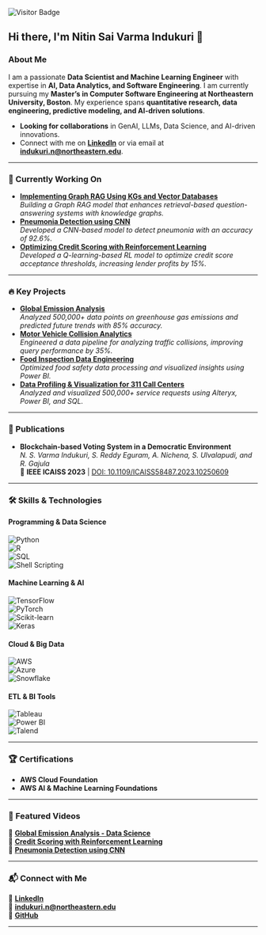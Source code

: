 ![Visitor Badge](https://visitor-badge.laobi.icu/badge?page_id=nitinvarma.nitinvarma)
## Hi there, I'm Nitin Sai Varma Indukuri 👋

### About Me

I am a passionate **Data Scientist and Machine Learning Engineer** with expertise in **AI, Data Analytics, and Software Engineering**. I am currently pursuing my **Master’s in Computer Software Engineering at Northeastern University, Boston**. My experience spans **quantitative research, data engineering, predictive modeling, and AI-driven solutions**.

- **Looking for collaborations** in GenAI, LLMs, Data Science, and AI-driven innovations.  
- Connect with me on **[LinkedIn](https://linkedin.com/in/nitin-varma-indukuri)** or via email at **indukuri.n@northeastern.edu**.

---

### 🚀 Currently Working On  
- **[Implementing Graph RAG Using KGs and Vector Databases](#)**  
  _Building a Graph RAG model that enhances retrieval-based question-answering systems with knowledge graphs._  
- **[Pneumonia Detection using CNN](#)**  
  _Developed a CNN-based model to detect pneumonia with an accuracy of 92.6%._  
- **[Optimizing Credit Scoring with Reinforcement Learning](#)**  
  _Developed a Q-learning-based RL model to optimize credit score acceptance thresholds, increasing lender profits by 15%._

---

### 🔥 Key Projects  
- **[Global Emission Analysis](#)**  
  _Analyzed 500,000+ data points on greenhouse gas emissions and predicted future trends with 85% accuracy._  
- **[Motor Vehicle Collision Analytics](#)**  
  _Engineered a data pipeline for analyzing traffic collisions, improving query performance by 35%._  
- **[Food Inspection Data Engineering](#)**  
  _Optimized food safety data processing and visualized insights using Power BI._  
- **[Data Profiling & Visualization for 311 Call Centers](#)**  
  _Analyzed and visualized 500,000+ service requests using Alteryx, Power BI, and SQL._  

---

### 📜 Publications  
- **Blockchain-based Voting System in a Democratic Environment**  
  _N. S. Varma Indukuri, S. Reddy Eguram, A. Nichena, S. Ulvalapudi, and R. Gajula_  
  📖 **IEEE ICAISS 2023** | [DOI: 10.1109/ICAISS58487.2023.10250609](https://doi.org/10.1109/ICAISS58487.2023.10250609)  

---

### 🛠️ Skills & Technologies  

#### **Programming & Data Science**  
![Python](https://img.shields.io/badge/Python-3776AB?logo=python&logoColor=white)  
![R](https://img.shields.io/badge/R-276DC3?logo=r&logoColor=white)  
![SQL](https://img.shields.io/badge/SQL-4479A1?logo=mysql&logoColor=white)  
![Shell Scripting](https://img.shields.io/badge/Shell_Scripting-4EAA25?logo=gnu-bash&logoColor=white)  

#### **Machine Learning & AI**  
![TensorFlow](https://img.shields.io/badge/TensorFlow-FF6F00?logo=tensorflow&logoColor=white)  
![PyTorch](https://img.shields.io/badge/PyTorch-EE4C2C?logo=pytorch&logoColor=white)  
![Scikit-learn](https://img.shields.io/badge/Scikit--learn-F7931E?logo=scikit-learn&logoColor=white)  
![Keras](https://img.shields.io/badge/Keras-D00000?logo=keras&logoColor=white)  

#### **Cloud & Big Data**  
![AWS](https://img.shields.io/badge/Amazon_AWS-232F3E?logo=amazon-aws&logoColor=white)  
![Azure](https://img.shields.io/badge/Microsoft_Azure-0089D6?logo=microsoft-azure&logoColor=white)  
![Snowflake](https://img.shields.io/badge/Snowflake-29B5E8?logo=snowflake&logoColor=white)  

#### **ETL & BI Tools**  
![Tableau](https://img.shields.io/badge/Tableau-E97627?logo=tableau&logoColor=white)  
![Power BI](https://img.shields.io/badge/Power_BI-F2C811?logo=power-bi&logoColor=black)  
![Talend](https://img.shields.io/badge/Talend-FF6F00?logo=talend&logoColor=white)  

---

### 🏆 Certifications  
- **AWS Cloud Foundation**  
- **AWS AI & Machine Learning Foundations**  

---

### 🎥 Featured Videos  
📌 **[Global Emission Analysis - Data Science](https://www.youtube.com/watch?v=fvHakowMq7U)**  
📌 **[Credit Scoring with Reinforcement Learning](https://www.youtube.com/watch?v=JoAuyeNXPDI)**  
📌 **[Pneumonia Detection using CNN](https://www.youtube.com/watch?v=tF2uorNeTQI)**  

---

### 📬 Connect with Me  
🔗 **[LinkedIn](https://linkedin.com/in/nitin-varma-indukuri)**  
📧 **indukuri.n@northeastern.edu**  
📁 **[GitHub](https://github.com/nitinvarma)**  

---
